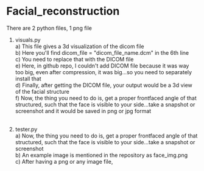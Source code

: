 # Facial_reconstruction

There are 2 python files, 1 png file

1) visuals.py<br>
   a) This file gives a 3d visualization of the dicom file<br>
   b) Here you'll find dicom_file = "dicom_file_name.dcm" in the 6th line<br>
   c) You need to replace that with the DICOM file<br>
   e) Here, in github repo, I couldn't add DICOM file because it was way too big, even after compression, it was big...so you need to separately install that<br>
   d) Finally, after getting the DICOM file, your output would be a 3d view of the facial structure<br>
   f) Now, the thing you need to do is, get a proper frontfaced angle of that structured, such that the face is visible to your side...take a snapshot or screenshot and it would be saved in png or jpg format<br><br>

3) tester.py<br>
   a) Now, the thing you need to do is, get a proper frontfaced angle of that structured, such that the face is visible to your side...take a snapshot or screenshot<br>
   b) An example image is mentioned in the repository as face_img.png<br>
   c) After having a png or any image file, 


